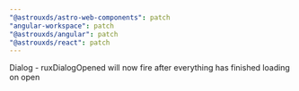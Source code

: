 ```yaml
---
"@astrouxds/astro-web-components": patch
"angular-workspace": patch
"@astrouxds/angular": patch
"@astrouxds/react": patch
---
```


Dialog - ruxDialogOpened will now fire after everything has finished loading on open
